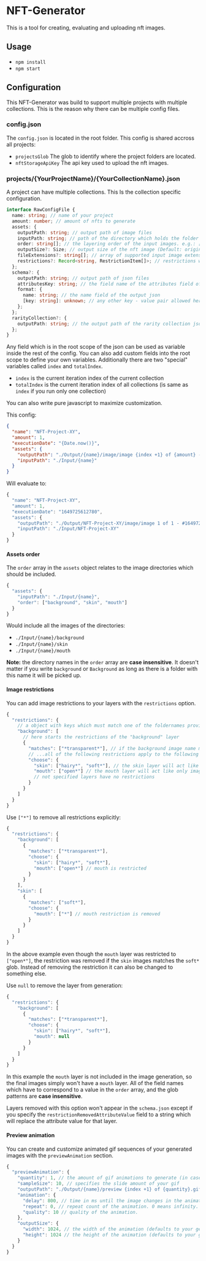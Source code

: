 # NFT-Generator

This is a tool for creating, evaluating and uploading nft images.

## Usage

- `npm install`
- `npm start`

## Configuration

This NFT-Generator was build to support multiple projects with multiple collections. This is the reason why there can be multiple config files.

### config.json

The `config.json` is located in the root folder. This config is shared accross all projects:

- `projectsGlob` The glob to identify where the project folders are located.
- `nftStorageApiKey` The api key used to upload the nft images.

### projects/{YourProjectName}/{YourCollectionName}.json

A project can have multiple collections.
This Is the collection specific configuration.

```ts
interface RawConfigFile {
  name: string; // name of your project
  amount: number; // amount of nfts to generate
  assets: {
    outputPath: string; // output path of image files
    inputPath: string; // path of the directory which holds the folder with the input images
    order: string[]; // the layering order of the input images. e.g.: ["Background", "Skin", "Mouth"] (not case sensitive)
    outputSize?: Size; // output size of the nft image (Default: original size)
    fileExtensions?: string[]; // array of supported input image extensions (Default: ['png', 'jpg', 'jpeg'])
    restrictions?: Record<string, RestrictionItem[]>; // restrictions which apply for each image
  };
  schema?: {
    outputPath: string; // output path of json files
    attributesKey: string; // the field name of the attributes field of the output json
    format: {
      name: string; // the name field of the output json
      [key: string]: unknown; // any other key - value pair allowed here
    };
  };
  rarityCollection?: {
    outputPath: string; // the output path of the rarity collection json file (if not present rarity collection won't run)
  };
}
```

Any field which is in the root scope of the json can be used as variable inside the rest of the config.
You can also add custom fields into the root scope to define your own variables.
Additionally there are two "special" variables called `index` and `totalIndex`.

- `index` is the current iteration index of the current collection
- `totalIndex` is the current iteration index of all collections (is same as `index` if you run only one collection)

You can also write pure javascript to maximize customization.

This config:

```json
{
  "name": "NFT-Project-XY",
  "amount": 1,
  "executionDate": "{Date.now()}",
  "assets": {
    "outputPath": "./Output/{name}/image/image {index +1} of {amount} - #{executionDate}.png",
    "inputPath": "./Input/{name}"
  }
}
```

Will evaluate to:

```js
{
  "name": "NFT-Project-XY",
  "amount": 1,
  "executionDate": "1649725612780",
  "assets": {
    "outputPath": "./Output/NFT-Project-XY/image/image 1 of 1 - #1649725612780.png",
    "inputPath": "./Input/NFT-Project-XY"
  }
}
```

#### Assets order

The `order` array in the `assets` object relates to the image directories which should be included.

```js
{
  "assets": {
    "inputPath": "./Input/{name}",
    "order": ["background", "skin", "mouth"]
  }
}
```

Would include all the images of the directories:

- `./Input/{name}/background`
- `./Input/{name}/skin`
- `./Input/{name}/mouth`

**Note:** the directory names in the `order` array are **case insensitive**. It doesn't matter if you write `background` or `Background` as long as there is a folder with this name it will be picked up.

#### Image restrictions

You can add image restrictions to your layers with the `restrictions` option.

```js
{
  "restrictions": {
    // a object with keys which must match one of the foldernames provided in the order option
    "background": [
      // here starts the restrictions of the "background" layer
      {
        "matches": ["*transparent*"], // if the background image name matches this set of globs...
        // ...all of the following restrictions apply to the following layers:
        "choose": {
          "skin": ["hairy*", "soft*"], // the skin layer will act like only images which matches those globs are available
          "mouth": ["open*"] // the mouth layer will act like only images which matches those globs are available
          // not specified layers have no restrictions
        }
      }
    ]
  }
}
```

Use `["*"]` to remove all restrictions explicitly:

```js
{
  "restrictions": {
    "background": [
      {
        "matches": ["*transparent*"],
        "choose": {
          "skin": ["hairy*", "soft*"],
          "mouth": ["open*"] // mouth is restricted
        }
      }
    ],
    "skin": [
      {
        "matches": ["soft*"],
        "choose": {
          "mouth": ["*"] // mouth restriction is removed
        }
      }
    ]
  }
}
```

In the above example even though the `mouth` layer was restricted to `["open*"]`, the restriction was removed if the `skin` images matches the `soft*` glob.
Instead of removing the restriction it can also be changed to something else.

Use `null` to remove the layer from generation:

```js
{
  "restrictions": {
    "background": [
      {
        "matches": ["*transparent*"],
        "choose": {
          "skin": ["hairy*", "soft*"],
          "mouth": null
        }
      }
    ]
  }
}
```

In this example the `mouth` layer is not included in the image generation, so the final images simply won't have a `mouth` layer.
All of the field names which have to correspond to a value in the `order` array, and the glob patterns are **case insensitive**.

Layers removed with this option won't appear in the `schema.json` except if you specify the `restrictionRemovedAttributeValue` field to a string which will replace the attribute value for that layer.

#### Preview animation

You can create and customize animated gif sequences of your generated images with the `previewAnimation` section.

```js
{
  "previewAnimation": {
    "quantity": 1, // the amount of gif animations to generate (in case you don't like the first)
    "sampleSize": 10, // specifies the slide amount of your gif
    "outputPath": "./Output/{name}/preview {index +1} of {quantity}.gif", // output path, has to be specified
    "animation": {
      "delay": 800, // time in ms until the image changes in the animation.
      "repeat": 0, // repeat count of the animation. 0 means infinity.
      "quality": 10 // quality of the animation.
    },
    "outputSize": {
      "width": 1024, // the width of the animation (defaults to your generated images width)
      "height": 1024 // the height of the animation (defaults to your generated images height)
    }
  }
}
```
